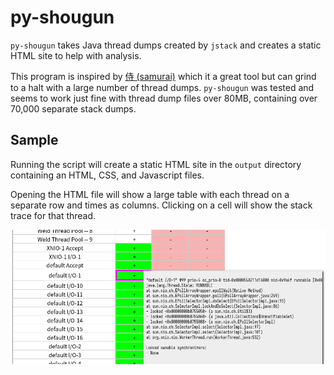 # py-shougun

`py-shougun` takes Java thread dumps created by `jstack` and creates a static HTML site to help with analysis.

This program is inspired by [侍 (samurai)](https://github.com/yusuke/samurai/) which it a great tool but can grind to a halt with a large number of thread dumps.
`py-shougun` was tested and seems to work just fine with thread dump files over 80MB, containing over 70,000 separate stack dumps.

## Sample

Running the script will create a static HTML site in the `output` directory containing an HTML, CSS, and Javascript files.

Opening the HTML file will show a large table with each thread on a separate row and times as columns.
Clicking on a cell will show the stack trace for that thread.

![py-shougun sample](images/shougun-sample.png "Site Sample")
